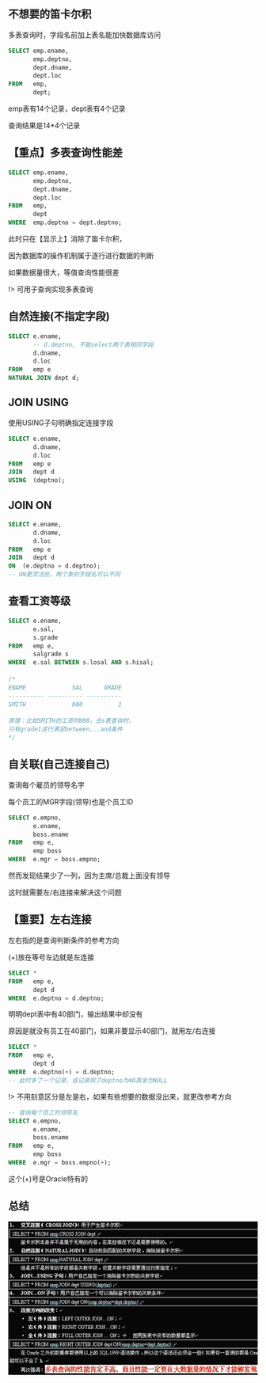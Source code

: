 ## 不想要的笛卡尔积

多表查询时，字段名前加上表名能加快数据库访问

```sql
SELECT emp.ename, 
       emp.deptno, 
       dept.dname, 
       dept.loc 
FROM   emp, 
       dept; 
```

emp表有14个记录，dept表有4个记录

查询结果是14*4个记录

## 【重点】多表查询性能差

```sql
SELECT emp.ename, 
       emp.deptno, 
       dept.dname, 
       dept.loc 
FROM   emp, 
       dept
WHERE  emp.deptno = dept.deptno;
```

此时只在【显示上】消除了笛卡尔积，

因为数据库的操作机制属于逐行进行数据的判断

如果数据量很大，等值查询性能很差

!> 可用子查询实现多表查询

## 自然连接(不指定字段)

```sql
SELECT e.ename, 
       -- d.deptno, 不能select两个表相同字段
       d.dname, 
       d.loc 
FROM   emp e
NATURAL JOIN dept d;
```

## JOIN USING

使用USING子句明确指定连接字段

```sql
SELECT e.ename,
       d.dname, 
       d.loc 
FROM   emp e
JOIN   dept d
USING  (deptno);
```

## JOIN ON

```sql
SELECT e.ename,
       d.dname, 
       d.loc 
FROM   emp e
JOIN   dept d
ON  (e.deptno = d.deptno);
-- ON更灵活些，两个表的字段名可以不同
```

## 查看工资等级

```sql
SELECT e.ename, 
       e.sal, 
       s.grade 
FROM   emp e, 
       salgrade s 
WHERE  e.sal BETWEEN s.losal AND s.hisal; 

/*
ENAME             SAL      GRADE
---------- ---------- ----------
SMITH             800          1

原理：比如SMITH的工资时800，去s表查询时，
只有grade1这行满足between...and条件
*/
```

## 自关联(自己连接自己)

查询每个雇员的领导名字

每个员工的MGR字段(领导)也是个员工ID

```sql
SELECT e.empno, 
       e.ename, 
       boss.ename 
FROM   emp e, 
       emp boss 
WHERE  e.mgr = boss.empno; 
```

然而发现结果少了一列，因为主席/总裁上面没有领导

这时就需要左/右连接来解决这个问题

## 【重要】左右连接

左右指的是查询判断条件的参考方向

(+)放在等号左边就是左连接

```sql
SELECT * 
FROM   emp e, 
       dept d 
WHERE  e.deptno = d.deptno; 
```

明明dept表中有40部门，输出结果中却没有

原因是就没有员工在40部门，如果非要显示40部门，就用左/右连接

```sql
SELECT * 
FROM   emp e, 
       dept d 
WHERE  e.deptno(+) = d.deptno;
-- 此时多了一个记录，该记录除了deptno为40其余为NULL
```

!> 不用刻意区分是左是右，如果有些想要的数据没出来，就更改参考方向

```sql
-- 查询每个员工的领导名
SELECT e.empno, 
       e.ename, 
       boss.ename 
FROM   emp e, 
       emp boss 
WHERE  e.mgr = boss.empno(+); 
```

这个(+)号是Oracle特有的

## 总结

<img src="/img/oracle/join.png">